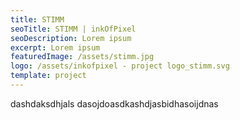 ```yaml
---
title: STIMM
seoTitle: STIMM | inkOfPixel
seoDescription: Lorem ipsum
excerpt: Lorem ipsum
featuredImage: /assets/stimm.jpg
logo: /assets/inkofpixel - project logo_stimm.svg
template: project
---
```

dashdaksdhjals dasojdoasdkashdjasbidhasoijdnas
